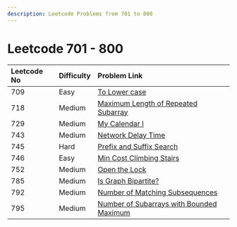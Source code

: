 ```yaml
---
description: Leetcode Problems from 701 to 800
---
```


# Leetcode 701 - 800



| Leetcode No | Difficulty | Problem Link |
| :--- | :--- | :--- |
| 709 | Easy | [To Lower case](../difficulty-based-problem-index/leetcode-easy/leetcode-709-to-lower-case.md) |
| 718 | Medium | [Maximum Length of Repeated Subarray](../difficulty-based-problem-index/leetcode-medium/leetcode-718-maximum-length-of-repeated-subarray.md) |
| 729 | Medium | [My Calendar I](../difficulty-based-problem-index/leetcode-medium/leetcode-729-my-calendar-i.md) |
| 743 | Medium | [Network Delay Time](../difficulty-based-problem-index/leetcode-medium/leetcode-743-network-delay-time.md) |
| 745 | Hard | [Prefix and Suffix Search](../difficulty-based-problem-index/leetcode-hard/leetcode-745-prefix-and-suffix-search.md) |
| 746 | Easy | [Min Cost Climbing Stairs](../difficulty-based-problem-index/leetcode-easy/leetcode-746-min-cost-climbing-stairs.md) |
| 752 | Medium | [Open the Lock](../difficulty-based-problem-index/leetcode-medium/leetcode-752-open-the-lock.md) |
| 785 | Medium | [Is Graph Bipartite?](../difficulty-based-problem-index/leetcode-medium/leetcode-785-is-graph-bipartite.md) |
| 792 | Medium | [Number of Matching Subsequences](../difficulty-based-problem-index/leetcode-medium/leetcode-792-number-of-matching-subsequences.md) |
| 795 | Medium | [Number of Subarrays with Bounded Maximum](../difficulty-based-problem-index/leetcode-medium/leetcode-795-number-of-subarrays-with-bounded-maximum.md) |

